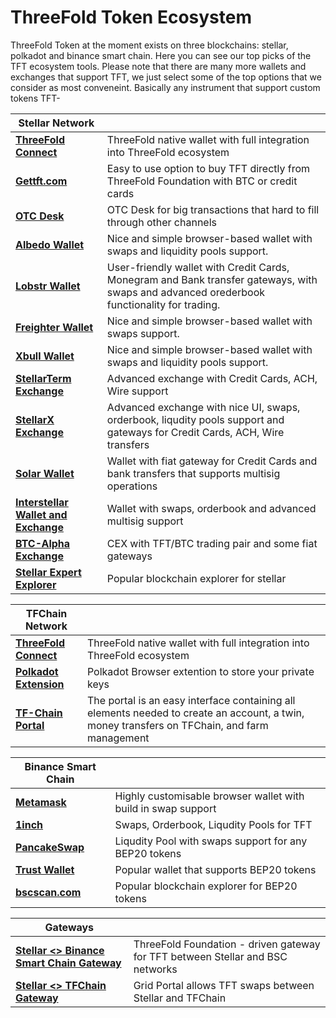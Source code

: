# ThreeFold Token Ecosystem

ThreeFold Token at the moment exists on three blockchains: stellar, polkadot and binance smart chain.
Here you can see our top picks of the TFT ecosystem tools. Please note that there are many more wallets and exchanges that support TFT, we just select some of the top options that we consider as most conveneint. Basically any instrument that support custom tokens TFT-

| **Stellar Network** ||
| --------------- | --------------- |
|  [**ThreeFold Connect**](threefold_connect)  | ThreeFold native wallet with full integration into ThreeFold ecosystem |
| [**Gettft.com**](https://gettft.com/gettft/) | Easy to use option to buy TFT directly from ThreeFold Foundation with BTC or credit cards |
| [**OTC Desk**](tft_otc) | OTC Desk for big transactions that hard to fill through other channels |
| [**Albedo Wallet**](https://albedo.link/) | Nice and simple browser-based wallet with swaps and liquidity pools support. |
| [**Lobstr Wallet**](https://lobstr.co/) | User-friendly wallet with Credit Cards, Monegram and Bank transfer gateways, with swaps and advanced orederbook functionality for trading. |
| [**Freighter Wallet**](https://www.freighter.app/) | Nice and simple browser-based wallet with swaps support.|
| [**Xbull Wallet**](https://xbull.app/) | Nice and simple browser-based wallet with swaps and liquidity pools support.|
| [**StellarTerm Exchange**](https://stellarterm.com/) |	Advanced exchange with Credit Cards, ACH, Wire support|
| [**StellarX Exchange**](https://www.stellarx.com/) | Advanced exchange with nice UI, swaps, orderbook, liqudity pools support and gateways for Credit Cards, ACH, Wire transfers|
| [**Solar Wallet**](https://solarwallet.io/) | Wallet with fiat gateway for Credit Cards and bank transfers that supports multisig operations|
| [**Interstellar Wallet and Exchange**](https://interstellar.exchange/) | Wallet with swaps, orderbook and advanced multisig support|
| [**BTC-Alpha Exchange**](https://btc-alpha.com/) | CEX with TFT/BTC trading pair and some fiat gateways|
| [**Stellar Expert Explorer**](https://stellar.expert/) | Popular blockchain explorer for stellar|
						
| **TFChain Network** | |
| --------------- | --------------- |
| [**ThreeFold Connect**](threefold_connect) | ThreeFold native wallet with full integration into ThreeFold ecosystem|
| [**Polkadot Extension**](https://library.threefold.me/info/manual/#/getstarted/manual__dashboard_portal_polkadot_create_account) | Polkadot Browser extention to store your private keys|
| [**TF-Chain Portal**](https://library.threefold.me/info/manual/#/manual__dashboard_portal_home) | The portal is an easy interface containing all elements needed to create an account, a twin, money transfers on TFChain, and farm management |
						
| **Binance Smart Chain** | |
| --------------- | --------------- |
| [**Metamask**](tft_bsc_metamask) | Highly customisable browser wallet with build in swap support|
| [**1inch**](tft_1inch) | Swaps, Orderbook, Liqudity Pools for TFT|
| [**PancakeSwap**](tft_binance_defi) | Liqudity Pool with swaps support for  any BEP20 tokens|
| [**Trust Wallet**](tft_bsc_trustwallet) | Popular wallet that supports BEP20 tokens|
| [**bscscan.com**](https://bscscan.com/) | Popular blockchain explorer for BEP20 tokens|
						
| **Gateways** | |
| --------------- | --------------- |
| [**Stellar <> Binance Smart Chain Gateway**](https://bridge.bsc.threefold.io/) | ThreeFold Foundation - driven gateway for TFT between Stellar and BSC networks |
| [**Stellar <> TFChain Gateway**](https://portal.grid.tf/) | Grid Portal allows TFT swaps between Stellar and TFChain|
